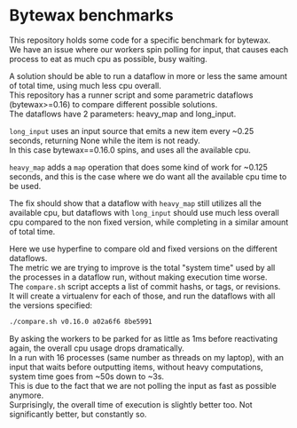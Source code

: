 # Bytewax benchmarks

This repository holds some code for a specific benchmark for bytewax.  
We have an issue where our workers spin polling for input, that causes each process to eat as much cpu as possible, busy waiting.  

A solution should be able to run a dataflow in more or less the same amount of total time, using much less cpu overall.  
This repository has a runner script and some parametric dataflows (bytewax>=0.16) to compare different possible solutions.  
The dataflows have 2 parameters: heavy_map and long_input.  

`long_input` uses an input source that emits a new item every ~0.25 seconds, returning None while the item is not ready.  
In this case bytewax==0.16.0 spins, and uses all the available cpu.  

`heavy_map` adds a `map` operation that does some kind of work for ~0.125 seconds, and this is the case where we do want all the available cpu time to be used.  

The fix should show that a dataflow with `heavy_map` still utilizes all the available cpu, but dataflows with `long_input` should use much less overall cpu compared to the non fixed version, while completing in a similar amount of total time.

Here we use hyperfine to compare old and fixed versions on the different dataflows.  
The metric we are trying to improve is the total "system time" used by all the processes in a dataflow run, without making execution time worse.  
The `compare.sh` script accepts a list of commit hashs, or tags, or revisions.  
It will create a virtualenv for each of those, and run the dataflows with all the versions specified:

```sh
./compare.sh v0.16.0 a02a6f6 8be5991
```

By asking the workers to be parked for as little as 1ms before reactivating again, the overall cpu usage drops dramatically.  
In a run with 16 processes (same number as threads on my laptop), with an input that waits before outputting items, without heavy computations, system time goes from ~50s down to ~3s.  
This is due to the fact that we are not polling the input as fast as possible anymore.  
Surprisingly, the overall time of execution is slightly better too. Not significantly better, but constantly so.  
